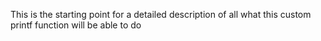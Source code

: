 This is the starting point for a detailed description of all what this custom printf function will be able to do
